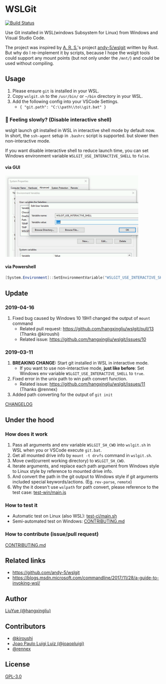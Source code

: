 # WSLGit

[![Build Status](https://travis-ci.org/hangxingliu/wslgit.svg?branch=master)](https://travis-ci.org/hangxingliu/wslgit)

Use Git installed in WSL(windows Subsystem for Linux) from Windows and Visual Studio Code.

The project was inspired by [A. R. S.](https://github.com/andy-5)'s project [andy-5/wslgit](https://github.com/andy-5/wslgit) written by Rust.   
But why do I re-implement it by scripts, because I hope the wslgit tools could support any mount points (but not only under the `/mnt/`) and could be used without compiling.

## Usage

1. Please ensure `git` is installed in your WSL.
2. Copy `wslgit.sh` to the `/usr/bin/` or `~/bin` directory in your WSL.
3. Add the following config into your VSCode Settings.
	- `{ "git.path": "C:\\path\\to\\git.bat" }`

### 🐢 Feeling slowly? (Disable interactive shell)

wslgit launch git installed in WSL in interactive shell mode by default now.   
In short, the `ssh-agent` setup in `.bashrc` script is supported. but slower then non-interactive mode.

If you want disable interactive shell to reduce launch time, you can set Windows environment variable `WSLGIT_USE_INTERACTIVE_SHELL` to `false`.

#### via GUI

![Set up environment variable](assets/env.png)

#### via Powershell

``` powershell
[System.Environment]::SetEnvironmentVariable("WSLGIT_USE_INTERACTIVE_SHELL", "false", "User")
```


## Update

### 2019-04-16

1. Fixed bug caused by Windows 10 19H1 changed the output of `mount` command 
	- Related pull request: <https://github.com/hangxingliu/wslgit/pull/13> (Thanks @kiroushi)
	- Related issue: <https://github.com/hangxingliu/wslgit/issues/10>

### 2019-03-11

1. **BREAKING CHANGE:** Start git installed in WSL in interactive mode. 
	- If you want to use non-interactive mode, **just like before**: Set Windows env variable `WSLGIT_USE_INTERACTIVE_SHELL` to `true`.
2. Fixed error in the unix path to win path convert function.
	- Related issue: <https://github.com/hangxingliu/wslgit/issues/11> (Thanks @rennex)
3. Added path converting for the output of `git init`


[CHANGELOG](CHANGELOG.md)

## Under the hood

### How does it work

1. Pass all arguments and env variable `WSLGIT_SH_CWD` into `wslgit.sh` in WSL when you or VSCode execute `git.bat`.
2. Get all mounted drive info by `mount -t drvfs` command in `wslgit.sh`.
3. Move cwd(current working directory) to `WSLGIT_SH_CWD`.
4. Iterate arguments, and replace each path argument from Windows style to Linux style by reference to mounted drive info.
5. And convert the path in the git output to Windows style if git arguments included special keywords/actions. (Eg. `rev-parse`, `remote`)
6. Why the it doesn't use `wslpath` for path convert, please reference to the test case: [test-win/main.js](test-win/main.js)


### How to test it

- Automatic test on Linux (also WSL): [test-ci/main.sh](test-ci/main.sh)
- Semi-automated test on Windows: [CONTRIBUTING.md](CONTRIBUTING.md)

### How to contribute (issue/pull request)

[CONTRIBUTING.md](CONTRIBUTING.md)

## Related links

- <https://github.com/andy-5/wslgit>
- <https://blogs.msdn.microsoft.com/commandline/2017/11/28/a-guide-to-invoking-wsl/>

## Author

[LiuYue (@hangxingliu)](https://github.com/hangxingliu)

## Contributors

- [@kiroushi](https://github.com/kiroushi)
- [Joao Paulo Luigi Luiz (@joaopluigi)](https://github.com/joaopluigi)
- [@rennex](https://github.com/rennex)

## License

[GPL-3.0](LICENSE)
